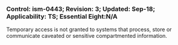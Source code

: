 ### Control: ism-0443; Revision: 3; Updated: Sep-18; Applicability: TS; Essential Eight:N/A
<p>Temporary access is not granted to systems that process, store or communicate caveated or sensitive compartmented information.</p>